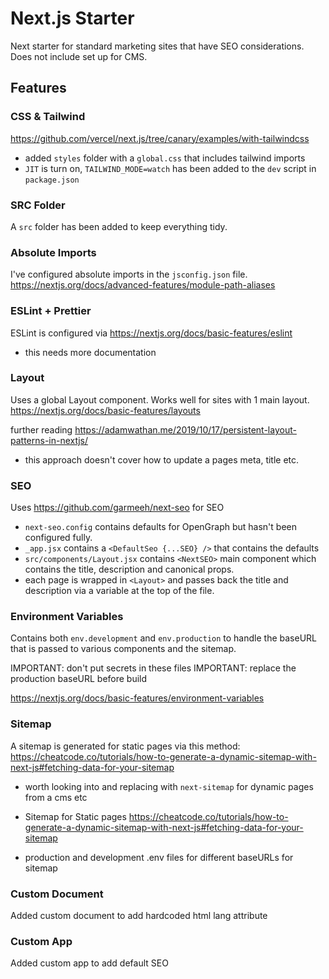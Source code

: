 # Next.js Starter

Next starter for standard marketing sites that have SEO considerations.
Does not include set up for CMS.

## Features

### CSS & Tailwind

https://github.com/vercel/next.js/tree/canary/examples/with-tailwindcss

- added `styles` folder with a `global.css` that includes tailwind imports
- `JIT` is turn on, `TAILWIND_MODE=watch` has been added to the `dev` script in `package.json`

### SRC Folder

A `src` folder has been added to keep everything tidy.

### Absolute Imports

I've configured absolute imports in the `jsconfig.json` file.
https://nextjs.org/docs/advanced-features/module-path-aliases

### ESLint + Prettier

ESLint is configured via https://nextjs.org/docs/basic-features/eslint

- this needs more documentation

### Layout

Uses a global Layout component. Works well for sites with 1 main layout.
https://nextjs.org/docs/basic-features/layouts

further reading https://adamwathan.me/2019/10/17/persistent-layout-patterns-in-nextjs/

- this approach doesn't cover how to update a pages meta, title etc.

### SEO

Uses https://github.com/garmeeh/next-seo for SEO

- `next-seo.config` contains defaults for OpenGraph but hasn't been configured fully.
- `_app.jsx` contains a `<DefaultSeo {...SEO} />` that contains the defaults
- `src/components/Layout.jsx` contains `<NextSEO>` main component which contains the title, description and canonical props.
- each page is wrapped in `<Layout>` and passes back the title and description via a variable at the top of the file.

### Environment Variables

Contains both `env.development` and `env.production` to handle the baseURL that is passed to various components and the sitemap.

IMPORTANT: don't put secrets in these files
IMPORTANT: replace the production baseURL before build

https://nextjs.org/docs/basic-features/environment-variables

### Sitemap

A sitemap is generated for static pages via this method: https://cheatcode.co/tutorials/how-to-generate-a-dynamic-sitemap-with-next-js#fetching-data-for-your-sitemap

- worth looking into and replacing with `next-sitemap` for dynamic pages from a cms etc

- Sitemap for Static pages https://cheatcode.co/tutorials/how-to-generate-a-dynamic-sitemap-with-next-js#fetching-data-for-your-sitemap
- production and development .env files for different baseURLs for sitemap

### Custom Document

Added custom document to add hardcoded html lang attribute

### Custom App

Added custom app to add default SEO
